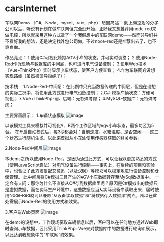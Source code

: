# carsInternet
车联网Demo
（C#，Node，mysql，vue，php）
起因简述：
到上海这边的分子公司以后，听说有计划在做车联网但完全没开始，正好我又想推荐用node-red来做电控，所以就采用这种方式做了一个我假想中的车联网demo——然而领导们并不看好我的想法，还是决定找外包公司做。不过node-red还是推荐出去了，也不算白做。

作品亮点：
1.使用C#可视化模拟AGV小车的状态，并可实时调整；
2.使用Node-Red作为现场与数据库的中间层，也可进行电气设备控制；
3.使用Web技术（Vue+ThinkPhp）实时显示小车状态，使客户方便查看；
4.作为车联网的设想实现路线（虽然被领导拒绝了）；

技术栈：
1.Node-Red-中间层：在此例中只充当数据传递的中间层，但是在设想的实际工况中，将使用此方式进行电气设备控制；
2.C#-模拟车辆状态：方便可视化；
3.Vue+ThinkPhp-前、后端：无特殊考虑；
4.MySQL-数据库：无特殊考虑；

主要界面展示：
1.车辆状态模拟
![image](https://user-images.githubusercontent.com/46466354/124243548-9777a780-db50-11eb-8f58-53b903e764b8.png)


以该模拟工具来模拟并可视化A、B两个工作区域的Agv小车状态，最多每区为5台。
在开启自动模式后，每3秒都会对：当前速度、水箱温度、是否空闲——这三个状态进行随机生成。以此来模拟从小车处使用传感器获取的相关参数。

2.Node-Red中间层
![image](https://user-images.githubusercontent.com/46466354/124243575-9cd4f200-db50-11eb-8549-2aa024af62ba.png)


本demo之所以使用Node-Red，是因为通过此方式，可以让我以更加熟悉的方式（使用JavaScript语法）对电气设备进行控制——事实上，在后续的项目和实验中，也验证了此方法搭配艾莫迅（以及汉枫）等模块可以稳定地进行设备控制和仓储管理。
此中间层将C#模拟工具产生的AGV小车数据转存至MySql数据库中。
一定会有人问：那你为什么不直接从C#存到数据库里呢？原因是C#模拟出的数据只是虚拟数据，而在实际生产环境中，这些数据应当从实际设备中读取出来，届时使用Node-Red就可以兼顾“从设备读取数据”和“将数据存入数据库”两点，所以在此处需展示Node-Red的使用方式和效果。

3.客户端Web页面
![image](https://user-images.githubusercontent.com/46466354/124243653-b118ef00-db50-11eb-811f-3fcb25f03b74.png)

在demo的设想中，工作现场获取车辆信息以后，客户可以在任何地方通过Web即时查询小车数据，因此采用ThinkPhp+Vue来对数据库中的数据进行轮询和展示，以此达到我想象中的“车联网”的效果。

